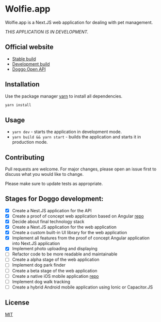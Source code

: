 # Wolfie.app

Wolfie.app is a Next.JS web application for dealing with pet management.

_THIS APPLICATION IS IN DEVELOPMENT._

## Official website
* [Stable build](https://wolfie.app)
* [Development build](https://next.wolfie.app)
* [Doggo Open API](https://api.wolfie.app)

## Installation
Use the package manager [yarn](https://yarnpkg.com) to install all dependencies.

```bash
yarn install
```

## Usage
* `yarn dev` - starts the application in development mode.
* `yarn build && yarn start` - builds the application and starts it in production mode.

## Contributing
Pull requests are welcome. For major changes, please open an issue first to discuss what you would like to change.

Please make sure to update tests as appropriate.

## Stages for Doggo development:
* [x] Create a Nest.JS application for the API
* [x] Create a proof of concept web application based on Angular [repo](https://github.com/amadeuszblanik/doggo-frontend-poc)
* [x] Decide about final technology stack
* [x] Create a Next.JS application for the web application
* [x] Create a custom built-in UI library for the web application
* [x] Implement all features from the proof of concept Angular application into Next.JS application
* [x] Implement photo uploading and displaying
* [ ] Refactor code to be more readable and maintainable
* [ ] Create a alpha stage of the web application
* [ ] Implement dog park finder
* [ ] Create a beta stage of the web application
* [ ] Create a native iOS mobile application [repo](https://github.com/amadeuszblanik/doggo-ios)
* [ ] Implement dog walk tracking
* [ ] Create a hybrid Android mobile application using Ionic or Capacitor.JS

## License
[MIT](https://choosealicense.com/licenses/mit/)
